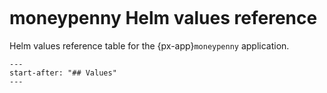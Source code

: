 ```{px-app-values} moneypenny
```

# moneypenny Helm values reference

Helm values reference table for the {px-app}`moneypenny` application.

```{include} ../../../applications/moneypenny/README.md
---
start-after: "## Values"
---
```
